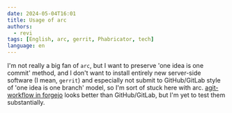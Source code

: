 ```yaml
---
date: 2024-05-04T16:01
title: Usage of arc
authors:
  - revi
tags: [English, arc, gerrit, Phabricator, tech]
language: en
---
```


I'm not really a big fan of `arc`, but I want to preserve 'one idea is one commit' method, and I don't want to install entirely new server-side software (I mean, `gerrit`) and especially not submit to GitHub/GitLab style of 'one idea is one branch' model, so I'm sort of stuck here with arc. [agit-workflow in forgejo](https://forgejo.org/docs/latest/user/agit-support/) looks better than GitHub/GitLab, but I'm yet to test them substantially.

